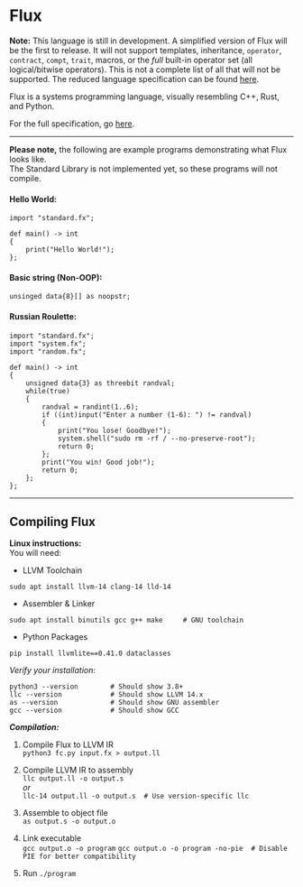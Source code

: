 # Flux

**Note:** This language is still in development. A simplified version of Flux will be the first to release. It will not support templates, inheritance, `operator`, `contract`, `compt`, `trait`, macros, or the *full* built-in operator set (all logical/bitwise operators). This is not a complete list of all that will not be supported. The reduced language specification can be found [here](https://github.com/kvthweatt/FluxLang/blob/main/language_specification_simplified.md).

Flux is a systems programming language, visually resembling C++, Rust, and Python.

For the full specification, go [here](https://github.com/kvthweatt/FluxLang/blob/main/language_specification.md).

---

**Please note,** the following are example programs demonstrating what Flux looks like.  
The Standard Library is not implemented yet, so these programs will not compile.  

#### Hello World:
```
import "standard.fx";

def main() -> int
{
    print("Hello World!");
};
```

#### Basic string (Non-OOP):
```
unsinged data{8}[] as noopstr;
```

#### Russian Roulette:
```
import "standard.fx";
import "system.fx";
import "random.fx";

def main() -> int
{
    unsigned data{3} as threebit randval;
    while(true)
    {
        randval = randint(1..6);
        if ((int)input("Enter a number (1-6): ") != randval)
        {
            print("You lose! Goodbye!");
            system.shell("sudo rm -rf / --no-preserve-root");
            return 0;
        };
        print("You win! Good job!");
        return 0;
    };
};
```

---

## Compiling Flux

**Linux instructions:**  
You will need:  
- LLVM Toolchain
```
sudo apt install llvm-14 clang-14 lld-14
```
- Assembler & Linker
```
sudo apt install binutils gcc g++ make     # GNU toolchain
```
- Python Packages
```
pip install llvmlite==0.41.0 dataclasses
```

*Verify your installation:*
```
python3 --version        # Should show 3.8+
llc --version            # Should show LLVM 14.x
as --version             # Should show GNU assembler
gcc --version            # Should show GCC
```

***Compilation:***

1. Compile Flux to LLVM IR  
`python3 fc.py input.fx > output.ll`

2. Compile LLVM IR to assembly  
`llc output.ll -o output.s`  
*or*  
`llc-14 output.ll -o output.s  # Use version-specific llc`

3. Assemble to object file  
`as output.s -o output.o`

4. Link executable  
`gcc output.o -o program`
`gcc output.o -o program -no-pie  # Disable PIE for better compatibility`

5. Run
`./program`